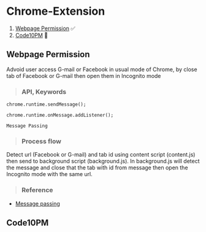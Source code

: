 # Chrome-Extension

1. [Webpage Permission](https://github.com/skborey/Chrome-Extension#webpage-permission) :white_check_mark:
2. [Code10PM](https://github.com/skborey/Chrome-Extension#code10pm) :arrows_counterclockwise:

## Webpage Permission

Advoid user access G-mail or Facebook in usual mode of Chrome, by close tab of Facebook or G-mail then open them in Incognito mode

> ### API, Keywords

```
chrome.runtime.sendMessage();
```

```
chrome.runtime.onMessage.addListener();
```

```
Message Passing
```

> ### Process flow

Detect url (Facebook or G-mail) and tab id using content script (content.js) then send to background script (background.js). In background.js will detect the message and close that the tab with id from message then open the Incognito mode with the same url.

> ### Reference

- [Message passing](https://developer.chrome.com/apps/messaging)

## Code10PM

